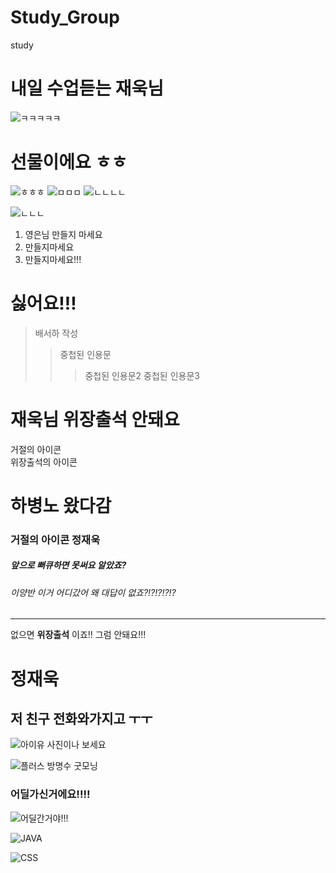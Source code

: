 # Study_Group
study

# 내일 수업듣는 재욱님
![ㅋㅋㅋㅋㅋ](https://thumbnews.nateimg.co.kr/view610///news.nateimg.co.kr/orgImg/hm/2021/05/23/202105230928428553357_20210523093508_01.jpg)

# 선물이에요 ㅎㅎ
![ㅎㅎㅎ](https://image.ajunews.com/content/image/2020/07/23/20200723105836160790.jpg)
![ㅁㅁㅁ](https://mblogthumb-phinf.pstatic.net/MjAxOTAzMDZfOTUg/MDAxNTUxODQyNTE2NjU2.V72749bgR3O75N4CJ7BXdujZ92A4Y0h1VaHRzvDlzegg.rPtB9OkBLNDV9cFxd6WEY7UOE0CEaQTo2yXugUFQy_4g.JPEG.yingbbang/1551804817469.jpg?type=w800)
![ㄴㄴㄴㄴ](https://jjalbang.today/files/jjalbox/2021/06/20210612_60c4b74ee7208.jpg)

![ㄴㄴㄴ](http://upload2.inven.co.kr/upload/2020/01/08/bbs/i15142961682.jpg)

1. 영은님 만들지 마세요
  1. 만들지마세요
  2. 만들지마세요!!!

# 싫어요!!!

>배서하 작성
>> 중첩된 인용문
>>> 중첩된 인용문2
>>> 중첩된 인용문3

# 재욱님 위장출석 안돼요
거절의 아이콘   
위장출석의 아이콘

# 하병노 왔다감 
### 거절의 아이콘 정재욱
##### 앞으로 뻐큐하면 못써요 알았죠?

###### 이양반 이거 어디갔어 왜 대답이 없죠?!?!?!?!?
***
없으면 __위장출석__ 이죠!! 그럼 안돼요!!! 

# 정재욱 
## 저 친구 전화와가지고 ㅜㅜ


![아이유 사진이나 보세요](https://w.namu.la/s/40de86374ddd74756b31d4694a7434ee9398baa51fa5ae72d28f2eeeafdadf0c475c55c58e29a684920e0d6a42602b339f8aaf6d19764b04405a0f8bee7f598d2922db9475579419aac4635d0a71fdb8a4b2343cb550e6ed93e13c1a05cede75)

![플러스 방명수 굿모닝](https://encrypted-tbn0.gstatic.com/images?q=tbn:ANd9GcTJMTHXBfENZwwFgI15aX6JcEHoCbRg2qmoVg&usqp=CAU)

### 어딜가신거에요!!!!
![어딜간거야!!!](https://encrypted-tbn0.gstatic.com/images?q=tbn:ANd9GcSVbMIdPWt0ler3apuSD_tHA6zlp6YRXCm4jQ&usqp=CAU)


![JAVA](https://lh3.googleusercontent.com/proxy/CdOrl5T80N6kFI_rCQa-Zwi3GvPboQV39MKVtZNMmY3tJbXwAqRAMjTuXk3ZO5KKPwJ7y85mBDX0nRwtSDirABtb-ZTXkvOX5u4HgaOOzlFWbF0_zYwMTE9nY71ae1OFEj2aww433vhBf1svCz02V3Ipp2V-l19BPaOfaOdOQljdxRRMrqHob5waWII)

![CSS](https://storage.googleapis.com/jjalbot-jjals/2019/01/qSZ8Y8HNcl/R5djHzs9n.gif)
